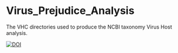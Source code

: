 # Virus_Prejudice_Analysis
The VHC directories used to produce the NCBI taxonomy Virus Host analysis.

[![DOI](https://zenodo.org/badge/187636632.svg)](https://zenodo.org/badge/latestdoi/187636632)
